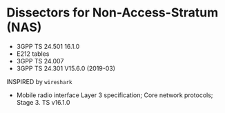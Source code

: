 # Dissectors for Non-Access-Stratum (NAS) 

- 3GPP TS 24.501 16.1.0
- E212 tables
- 3GPP TS 24.007
- 3GPP TS 24.301 V15.6.0 (2019-03)



INSPIRED by `wireshark`



- Mobile radio interface Layer 3 specification; Core network protocols; Stage 3. TS v16.1.0


